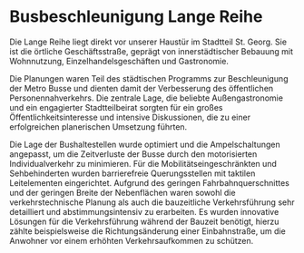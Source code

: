 # Busbeschleunigung Lange Reihe

Die Lange Reihe liegt direkt vor unserer Haustür im Stadtteil St. 
Georg. Sie ist die örtliche Geschäftsstraße, geprägt von 
innerstädtischer Bebauung mit Wohnnutzung, Einzelhandelsgeschäften und 
Gastronomie.

Die Planungen waren Teil des städtischen Programms zur Beschleunigung
der Metro Busse und dienten damit der Verbesserung des öffentlichen 
Personennahverkehrs. Die zentrale Lage, die beliebte Außengastronomie 
und ein engagierter Stadtteilbeirat sorgten für ein großes 
Öffentlichkeitsinteresse und intensive Diskussionen, die zu einer 
erfolgreichen planerischen Umsetzung führten.

Die Lage der Bushaltestellen wurde optimiert und die Ampelschaltungen
angepasst, um die Zeitverluste der Busse durch den motorisierten 
Individualverkehr zu minimieren. Für die Mobilitätseingeschränkten und 
Sehbehinderten wurden barrierefreie Querungsstellen mit taktilen 
Leitelementen eingerichtet. Aufgrund des geringen Fahrbahnquerschnittes 
und der geringen Breite der Nebenflächen waren sowohl die 
verkehrstechnische Planung als auch die bauzeitliche Verkehrsführung 
sehr detailliert und abstimmungsintensiv zu erarbeiten. Es wurden 
innovative Lösungen für die Verkehrsführung während der Bauzeit 
benötigt, hierzu zählte beispielsweise die Richtungsänderung einer 
Einbahnstraße, um die Anwohner vor einem erhöhten Verkehrsaufkommen zu 
schützen.